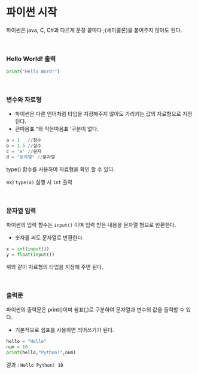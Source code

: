 # 파이썬 시작


파이썬은 java, C, C#과 다르게 문장 끝마다 ;(세미콜론)을 붙여주지 않아도 된다.

<br>

### Hello World! 출력

```python
print("Hello Word!")
```
<br>

### 변수와 자료형

- 파이썬은 다른 언어처럼 타입을 지정해주지 않아도 가리키는 값의 자료형으로 지정된다.
- 큰따옴표 “와 작은따옴표 ‘구분이 없다.

```python
a = 1   //정수
b = 1.5 //실수
c = 'a' //문자
d = "문자열" //문자열
```

type() 함수를 사용하여 자료형을 확인 할 수 있다.

ex) `type(a)` 실행 시 `int` 출력
    
<br>

### 문자열 입력

파이썬의 입력 함수는 `input()` 이며 입력 받은 내용을 문자열 형으로 반환한다.

- 숫자를 써도 문자열로 반환한다.

```python
x = int(input())
y = float(input())
```

위와 같이 자료형의 타입을 지정해 주면 된다.
    
<br>

### 출력문

파이썬의 출력문은 print()이며 쉼표(,)로 구분하여 문자열과 변수의 값을 출력할 수 있다.

- 기본적으로 쉼표를 사용하면 띄어쓰기가 된다.

```python
hello = "Hello"
num = 10
print(hello,"Python!",num)
```

결과 : `Hello Python! 10`

